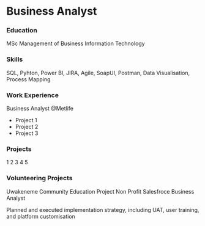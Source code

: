 # Business Analyst
### Education
MSc Management of Business Information Technology 

### Skills

SQL, Pyhton, Power BI, JIRA, Agile, SoapUI, Postman, Data Visualisation, Process Mapping

### Work Experience
Business Analyst @Metlife
- Project 1
- Project 2
- Project 3

### Projects
1
2
3
4
5

### Volunteering Projects
Uwakeneme Community Education Project
Non Profit Salesfroce Business Analyst

Planned and executed implementation strategy, including UAT, user training, and platform customisation

